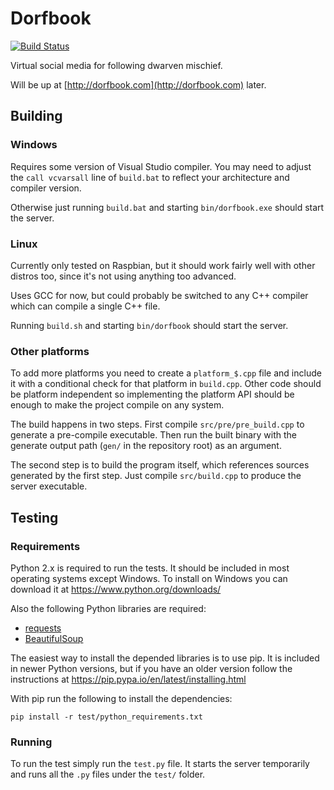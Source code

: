 Dorfbook
========

[![Build Status](https://travis-ci.org/bqqbarbhg/dorfbook.svg?branch=master)](https://travis-ci.org/bqqbarbhg/dorfbook)

Virtual social media for following dwarven mischief.

Will be up at [http://dorfbook.com](http://dorfbook.com) later.

Building
--------

### Windows

Requires some version of Visual Studio compiler. You may need to adjust the
`call vcvarsall` line of `build.bat` to reflect your architecture and compiler
version.

Otherwise just running `build.bat` and starting `bin/dorfbook.exe` should
start the server.

### Linux

Currently only tested on Raspbian, but it should work fairly well with other
distros too, since it's not using anything too advanced.

Uses GCC for now, but could probably be switched to any C++ compiler which can
compile a single C++ file.

Running `build.sh` and starting `bin/dorfbook` should start the server.

### Other platforms

To add more platforms you need to create a `platform_$.cpp` file and include it
with a conditional check for that platform in `build.cpp`. Other code should be
platform independent so implementing the platform API should be enough to make
the project compile on any system.

The build happens in two steps. First compile `src/pre/pre_build.cpp` to
generate a pre-compile executable. Then run the built binary with the
generate output path (`gen/` in the repository root) as an argument.

The second step is to build the program itself, which references sources
generated by the first step. Just compile `src/build.cpp` to produce the server
executable.

Testing
-------

### Requirements

Python 2.x is required to run the tests. It should be included in most operating
systems except Windows. To install on Windows you can download it at
https://www.python.org/downloads/

Also the following Python libraries are required:
- [requests](https://pypi.python.org/pypi/requests)
- [BeautifulSoup](https://pypi.python.org/pypi/beautifulsoup4)

The easiest way to install the depended libraries is to use pip. It is
included in newer Python versions, but if you have an older version follow the
instructions at
https://pip.pypa.io/en/latest/installing.html

With pip run the following to install the dependencies:
```
pip install -r test/python_requirements.txt
```

### Running

To run the test simply run the `test.py` file. It starts the server temporarily
and runs all the `.py` files under the `test/` folder.

